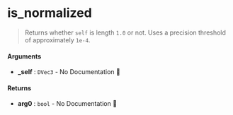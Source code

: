 # is\_normalized

>  Returns whether `self` is length `1.0` or not.
>  Uses a precision threshold of approximately `1e-4`.

#### Arguments

- **\_self** : `DVec3` \- No Documentation 🚧

#### Returns

- **arg0** : `bool` \- No Documentation 🚧